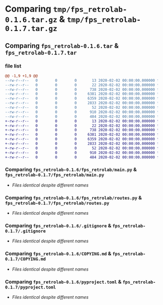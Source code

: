 # Comparing `tmp/fps_retrolab-0.1.6.tar.gz` & `tmp/fps_retrolab-0.1.7.tar.gz`

## Comparing `fps_retrolab-0.1.6.tar` & `fps_retrolab-0.1.7.tar`

### file list

```diff
@@ -1,9 +1,9 @@
--rw-r--r--   0        0        0       13 2020-02-02 00:00:00.000000 fps_retrolab-0.1.6/MANIFEST.in
--rw-r--r--   0        0        0       22 2020-02-02 00:00:00.000000 fps_retrolab-0.1.6/fps_retrolab/__init__.py
--rw-r--r--   0        0        0      738 2020-02-02 00:00:00.000000 fps_retrolab-0.1.6/fps_retrolab/main.py
--rw-r--r--   0        0        0     6381 2020-02-02 00:00:00.000000 fps_retrolab-0.1.6/fps_retrolab/routes.py
--rw-r--r--   0        0        0     6359 2020-02-02 00:00:00.000000 fps_retrolab-0.1.6/.gitignore
--rw-r--r--   0        0        0     2833 2020-02-02 00:00:00.000000 fps_retrolab-0.1.6/COPYING.md
--rw-r--r--   0        0        0       52 2020-02-02 00:00:00.000000 fps_retrolab-0.1.6/README.md
--rw-r--r--   0        0        0      910 2020-02-02 00:00:00.000000 fps_retrolab-0.1.6/pyproject.toml
--rw-r--r--   0        0        0      484 2020-02-02 00:00:00.000000 fps_retrolab-0.1.6/PKG-INFO
+-rw-r--r--   0        0        0       13 2020-02-02 00:00:00.000000 fps_retrolab-0.1.7/MANIFEST.in
+-rw-r--r--   0        0        0       22 2020-02-02 00:00:00.000000 fps_retrolab-0.1.7/fps_retrolab/__init__.py
+-rw-r--r--   0        0        0      738 2020-02-02 00:00:00.000000 fps_retrolab-0.1.7/fps_retrolab/main.py
+-rw-r--r--   0        0        0     6381 2020-02-02 00:00:00.000000 fps_retrolab-0.1.7/fps_retrolab/routes.py
+-rw-r--r--   0        0        0     6359 2020-02-02 00:00:00.000000 fps_retrolab-0.1.7/.gitignore
+-rw-r--r--   0        0        0     2833 2020-02-02 00:00:00.000000 fps_retrolab-0.1.7/COPYING.md
+-rw-r--r--   0        0        0       52 2020-02-02 00:00:00.000000 fps_retrolab-0.1.7/README.md
+-rw-r--r--   0        0        0      910 2020-02-02 00:00:00.000000 fps_retrolab-0.1.7/pyproject.toml
+-rw-r--r--   0        0        0      484 2020-02-02 00:00:00.000000 fps_retrolab-0.1.7/PKG-INFO
```

### Comparing `fps_retrolab-0.1.6/fps_retrolab/main.py` & `fps_retrolab-0.1.7/fps_retrolab/main.py`

 * *Files identical despite different names*

### Comparing `fps_retrolab-0.1.6/fps_retrolab/routes.py` & `fps_retrolab-0.1.7/fps_retrolab/routes.py`

 * *Files identical despite different names*

### Comparing `fps_retrolab-0.1.6/.gitignore` & `fps_retrolab-0.1.7/.gitignore`

 * *Files identical despite different names*

### Comparing `fps_retrolab-0.1.6/COPYING.md` & `fps_retrolab-0.1.7/COPYING.md`

 * *Files identical despite different names*

### Comparing `fps_retrolab-0.1.6/pyproject.toml` & `fps_retrolab-0.1.7/pyproject.toml`

 * *Files identical despite different names*

